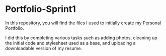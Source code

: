# Portfolio-Sprint1

In this repository, you will find the files I used to initially create my Personal Portfolio.

I did this by completing various tasks such as adding photos, cleaning up the initial code and stylesheet used as a base, and uploading a downloadable version of my resume. 


